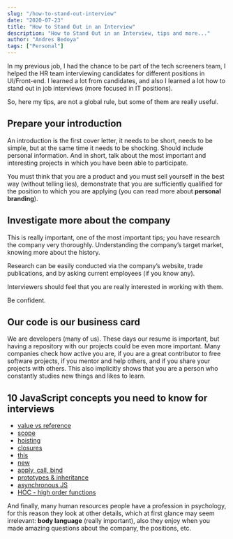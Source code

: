 ```yaml
---
slug: "/how-to-stand-out-interview"
date: "2020-07-23"
title: "How to Stand Out in an Interview"
description: "How to Stand Out in an Interview, tips and more..."
author: "Andres Bedoya"
tags: ["Personal"]
---
```


In my previous job, I had the chance to be part of the tech screeners team, I helped the HR team interviewing candidates for different positions in UI/Front-end. I learned a lot from candidates, and also I learned a lot how to stand out in job interviews (more focused in IT positions).

So, here my tips, are not a global rule, but some of them are really useful.

## Prepare your introduction
An introduction is the first cover letter, it needs to be short, needs to be simple, but at the same time it needs to be shocking. Should include personal information. And in short, talk about the most important and interesting projects in which you have been able to participate.

You must think that you are a product and you must sell yourself in the best way (without telling lies), demonstrate that you are sufficiently qualified for the position to which you are applying (you can read more about **personal branding**).

## Investigate more about the company
This is really important, one of the most important tips; you have research the company very thoroughly. Understanding the company’s target market, knowing more about the history.

Research can be easily conducted via the company’s website, trade publications, and by asking current employees (if you know any).

Interviewers should feel that you are really interested in working with them.

Be confident.

## Our code is our business card
We are developers (many of us). These days our resume is important, but having a repository with our projects could be even more important. Many companies check how active you are, if you are a great contributor to free software projects, if you mentor and help others, and if you share your projects with others. This also implicitly shows that you are a person who constantly studies new things and likes to learn.

## 10 JavaScript concepts you need to know for interviews
- [value vs reference](https://www.educative.io/courses/step-up-your-js-a-comprehensive-guide-to-intermediate-javascript/7nAZrnYW9rG)
- [scope](https://scotch.io/tutorials/understanding-scope-in-javascript#toc-scope-in-javascript)
- [hoisting](http://javascriptissexy.com/javascript-variable-scope-and-hoisting-explained/)
- [closures](http://javascriptissexy.com/understand-javascript-closures-with-ease/)
- [this](https://www.educative.io/collection/page/5679346740101120/5707702298738688/5676830073815040)
- [new](https://codeburst.io/javascripts-new-keyword-explained-as-simply-as-possible-fec0d87b2741)
- [apply, call, bind](https://codeplanet.io/javascript-apply-vs-call-vs-bind/)
- [prototypes & inheritance](https://codeburst.io/master-javascript-prototypes-inheritance-d0a9a5a75c4e)
- [asynchronous JS](https://www.youtube.com/watch?v=8aGhZQkoFbQ&t=948s)
- [HOC - high order functions](https://www.sitepoint.com/higher-order-functions-javascript/)

And finally, many human resources people have a profession in psychology, for this reason they look at other details, which at first glance may seem irrelevant: **body language** (really important), also they enjoy when you made amazing questions about the company, the positions, etc.
